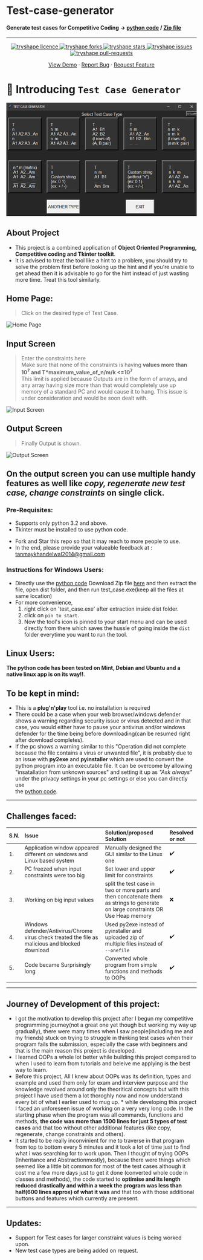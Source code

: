 # Test-case-generator  
#### Generate test cases for Competitive Coding ->  [python code](https://github.com/Tanmay-901/test-case-generator/blob/master/test_case.py) / [Zip file](https://github.com/Tanmay-901/test-case-generator/raw/master/test_case.zip)
-------------------------------
<p align="center">
<a href="https://github.com/Tanmay-901/test-case-generator/blob/master/LICENSE" target="blank">
<img src="https://img.shields.io/github/license/Tanmay-901/test-case-generator?style=flat-square" alt="tryshape licence" />
</a>
<a href="https://github.com/Tanmay-901/test-case-generator/fork" target="blank">
<img src="https://img.shields.io/github/forks/Tanmay-901/test-case-generator?style=flat-square" alt="tryshape forks"/>
</a>
<a href="https://github.com/Tanmay-901/test-case-generatorstargazers" target="blank">
<img src="https://img.shields.io/github/stars/Tanmay-901/test-case-generator?style=flat-square" alt="tryshape stars"/>
</a>
<a href="https://github.com/Tanmay-901/test-case-generator/issues" target="blank">
<img src="https://img.shields.io/github/issues/Tanmay-901/test-case-generator?style=flat-square" alt="tryshape issues"/>
</a>
<a href="https://github.com/Tanmay-901/test-case-generator/pulls" target="blank">
<img src="https://img.shields.io/github/issues-pr/Tanmay-901/test-case-generator?style=flat-square" alt="tryshape pull-requests"/>
</a>

</p>

<p align="center">
    <a href="#" target="blank">View Demo</a>
    ·
    <a href="https://github.com/Tanmay-901/test-case-generator/issues/new/choose">Report Bug</a>
    ·
    <a href="https://github.com/TryShape/Tanmay-901/test-case-generator/new/choose">Request Feature</a>
</p>

# 👋 Introducing `Test Case Generator`
<p align="center">
    <a href="https://tryshape.vercel.app" target="blank"/>
        <img src="./public/readme/home.png" alt="landing" />
    </a>
</p>


## About Project  
* This project is a combined application of **Object Oriented Programming, Competitive coding and Tkinter toolkit**.  
* It is advised to treat the tool like a hint to a problem, you should try to solve the problem first before looking up the hint and if you're unable to get ahead 
then it is advisable to go for the hint instead of just wasting more time. Treat this tool similarly.  
  
## Home Page: 
> Click on the desired type of Test Case.  
  
![Home Page](https://github.com/Tanmay-901/test-case-generator/blob/master/Images/Home.png)
## Input Screen  
> Enter the constraints here  
Make sure that none of the constraints is having **values more than 10<sup>7</sup> and T*maximum_value_of_n/m/k <=10<sup>7</sup>**   
> This limit is applied because Outputs are in the form of arrays, and any array having size more than that would completely use up memory of
> a standard PC and would cause it to hang. This issue is under consideration and would be soon dealt with.  
  
![Input Screen](https://github.com/Tanmay-901/test-case-generator/blob/master/Images/input_screen.png)  
## Output Screen  
> Finally Output is shown.  
  
![Output Screen](https://github.com/Tanmay-901/test-case-generator/blob/master/Images/Output_screen.png)  
  
On the output screen you can use multiple handy features as well like **_copy, regenerate new test case, change constraints_**
on single click.  
------------------------------  
### Pre-Requisites:  
- Supports only python 3.2 and above.
- Tkinter must be installed to use python code. 
* Fork and Star this repo so that it may reach to more people to use.  
* In the end, please provide your valueable feedback at : tanmaykhandelwal2014@gmail.com  

### Instructions for Windows Users:  
* Directly use the [python code](https://github.com/Tanmay-901/test-case-generator/blob/master/test_case.py) Download Zip file [here](https://github.com/Tanmay-901/test-case-generator/raw/master/test_case.zip) and then extract 
the file, open dist folder, and then run test_case.exe(keep all the files at same location)
* For more convenience,
  1. right click on 'test_case.exe' after extraction inside dist folder.
  2. click on `pin to start`.
  3. Now the tool's icon is pinned to your start menu and can be used directly from there which saves the hussle of going 
    inside the `dist` folder everytime you want to run the tool.

## Linux Users:
**The python code has been tested on Mint, Debian and Ubuntu and a native linux app is on its way!!**.  

## To be kept in mind:
* This is a **plug'n'play** tool i.e. no installation is required
* There could be a case when your web browser/windows defender shows a warning regarding security issue or virus
detected and in that case, you would either have to pause your antivirus and/or windows defender for the time being before downloading(can be resumed
right after download completes).
* If the pc shows a warning similar to this "Operation did not complete because the file contains a virus or unwanted file", it is 
probably due to an issue with **py2exe** and **pyinstaller** which are used to convert the python program into an executable file. It can be overcome by 
allowing "insatallation from unknown sources" and setting it up as _"Ask always"_ under the privacy settings in your pc settings or else you can directly use  
the [python code](https://github.com/Tanmay-901/test-case-generator/blob/master/test_case.py).  

------------------------
## Challenges faced:  
| S.N. | Issue | Solution/proposed Solution |Resolved or not |
|:-----| :----- | :--------------- | :------------- |
| 1.   | Application window appeared different on windows and Linux based system  | Manually designed the GUI similar to the Linux one| :heavy_check_mark: |
| 2.   | PC freezed when input constraints were too big | Set lower and upper limit for constraints | :heavy_check_mark: |
| 3.   | Working on big input values | split the test case in two or more parts and then concatenate them as strings to generate on large constraints OR Use Heap memory| :x: |
| 4.   | Windows defender/Antivirus/Chrome virus check treated the file as malicious and blocked download | Used py2exe instead of pyinstaller and uploaded zip of multiple files instead of `--onefile` | :heavy_check_mark: |
| 5.   | Code became Surprisingly long| Converted whole program from simple functions and methods to OOPs | :heavy_check_mark: |

------------------------
## Journey of Development of this project:  
* I got the motivation to develop this project after I begun my competitive programming journey(not a great one yet though but working my way up gradually), 
there were many times when I saw people(including me and my friends) stuck on trying to struggle in thinking test cases when their program 
fails the submission, especially the case with beginners and that is the main reason this project is developed.
* I learned OOPs a whole lot better while building this project compared to when I used to learn from tutorials and beleive me applying is the best way to learn.
* Before this project, All I knew about OOPs was its definition, types and example and used them only for exam and interview purpose and the knowledge revolved around only the theoritical concepts but with this project I have used them a lot thoroghly now and now undderstand every bit of what I earlier used to mug up.   * while developing this project I faced an unforeseen issue of working on a very very long code. In the starting phase when the program was all
commands, functions and methods, **the code was more than 1500 lines for just 5 types of test cases** and that too without other additional features 
(like copy, regenerate, change constraints and others).
* It started to be really inconvinient for me to traverse in that program from top to bottom every 5 minutes and it took a lot of time just
to find what i was searching for to work upon. Then I thought of trying OOPs (Inheritance and Abstractionmostly), because there were things which 
seemed like a little bit common for most of the test cases although it cost me a few more days just to get it done (converted whole code in 
classes and methods), the code started to **optimise and its length reduced drastically and within a week the program was less than 
half(600 lines approx) of what it was** and that too with those additional buttons and features which currently are present.  


------------------------
## Updates:  
* Support for Test cases for larger constraint values is being worked upon.
* New test case types are being added on request.
